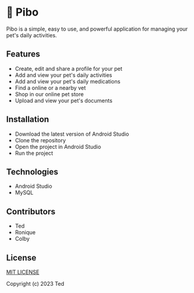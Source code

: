 # :dog: Pibo

Pibo is a simple, easy to use, and powerful application for managing your pet's daily activities.

## Features
- Create, edit and share a profile for your pet
- Add and view your pet's daily activities
- Add and view your pet's daily medications
- Find a online or a nearby vet
- Shop in our online pet store
- Upload and view your pet's documents

## Installation
- Download the latest version of Android Studio
- Clone the repository
- Open the project in Android Studio
- Run the project

## Technologies
- Android Studio
- MySQL

## Contributors
- Ted
- Ronique
- Colby

## License
[MIT LICENSE](LICENSE)

Copyright (c) 2023 Ted